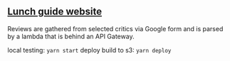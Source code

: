 ## [Lunch guide website](https://sthlmlunch.se)

Reviews are gathered from selected critics via Google form and is parsed by a lambda that is behind an API Gateway. 

local testing: `yarn start`
deploy build to s3: `yarn deploy`
